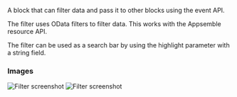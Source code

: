 A block that can filter data and pass it to other blocks using the event API.

The filter uses OData filters to filter data. This works with the Appsemble resource API.

The filter can be used as a search bar by using the highlight parameter with a string field.

### Images

![Filter screenshot](https://gitlab.com/appsemble/appsemble/-/raw/0.32.1-test.8/config/assets/filter.png)
![Filter screenshot](https://gitlab.com/appsemble/appsemble/-/raw/0.32.1-test.8/config/assets/filter-search-bar.png)
